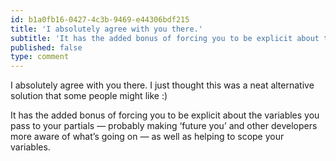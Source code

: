 ```yaml
---
id: b1a0fb16-0427-4c3b-9469-e44306bdf215
title: 'I absolutely agree with you there.'
subtitle: 'It has the added bonus of forcing you to be explicit about the variables you pass to your partials — probably making ‘future you’ and other…'
published: false
type: comment
---
```




I absolutely agree with you there. I just thought this was a neat alternative solution that some people might like :)

It has the added bonus of forcing you to be explicit about the variables you pass to your partials — probably making ‘future you’ and other developers more aware of what’s going on — as well as helping to scope your variables.

